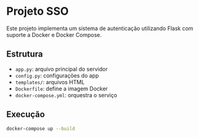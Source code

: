 ﻿# Projeto SSO

Este projeto implementa um sistema de autenticação utilizando Flask com suporte a Docker e Docker Compose.

## Estrutura

- `app.py`: arquivo principal do servidor
- `config.py`: configurações do app
- `templates/`: arquivos HTML
- `Dockerfile`: define a imagem Docker
- `docker-compose.yml`: orquestra o serviço

## Execução

```bash
docker-compose up --build
